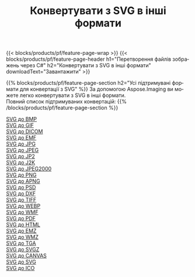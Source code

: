 ﻿---
title: Конвертувати з SVG в інші формати 
weight: 3920
url: /uk/net/conversion/from/svg 
lang: uk
langdirlevel: 2
locales: zh-hans,ja,it,ru,de,es,fr,nl,id,lt,pl,pt,vi,tr,ko,zh-hant,ar,hi,th,sv,cs,uk,he
description: За допомогою Aspose.Imaging ви можете легко конвертувати з SVG в інші формати
---

{{< blocks/products/pf/feature-page-wrap >}}
{{< blocks/products/pf/feature-page-header h1="Перетворення файлів зображень через C#" h2="Конвертувати з SVG в інші формати" downloadText="Завантажити" >}}


{{% blocks/products/pf/feature-page-section  h2="Усі підтримувані формати для конвертації з SVG" %}}
За допомогою Aspose.Imaging ви можете легко конвертувати з SVG в інші формати.
<br/>
Повний список підтримуваних конвертацій:
{{% /blocks/products/pf/feature-page-section %}}
<div class="container-fluid productfamilypage bg-gray">
    <div class="convertypes bg-gray agp-content section">
        <div class="container">
		<div class="row other-converters">
		    <div class='col-md-2 other-converter remove-lp remove-rp'><a href="/imaging/uk/net/conversion/svg-to-bmp" >SVG до BMP</a></div><div class='col-md-2 other-converter remove-lp remove-rp'><a href="/imaging/uk/net/conversion/svg-to-gif" >SVG до GIF</a></div><div class='col-md-2 other-converter remove-lp remove-rp'><a href="/imaging/uk/net/conversion/svg-to-dicom" >SVG до DICOM</a></div><div class='col-md-2 other-converter remove-lp remove-rp'><a href="/imaging/uk/net/conversion/svg-to-emf" >SVG до EMF</a></div><div class='col-md-2 other-converter remove-lp remove-rp'><a href="/imaging/uk/net/conversion/svg-to-jpg" >SVG до JPG</a></div><div class='col-md-2 other-converter remove-lp remove-rp'><a href="/imaging/uk/net/conversion/svg-to-jpeg" >SVG до JPEG</a></div><div class='col-md-2 other-converter remove-lp remove-rp'><a href="/imaging/uk/net/conversion/svg-to-jp2" >SVG до JP2</a></div><div class='col-md-2 other-converter remove-lp remove-rp'><a href="/imaging/uk/net/conversion/svg-to-j2k" >SVG до J2K</a></div><div class='col-md-2 other-converter remove-lp remove-rp'><a href="/imaging/uk/net/conversion/svg-to-jpeg2000" >SVG до JPEG2000</a></div><div class='col-md-2 other-converter remove-lp remove-rp'><a href="/imaging/uk/net/conversion/svg-to-png" >SVG до PNG</a></div><div class='col-md-2 other-converter remove-lp remove-rp'><a href="/imaging/uk/net/conversion/svg-to-apng" >SVG до APNG</a></div><div class='col-md-2 other-converter remove-lp remove-rp'><a href="/imaging/uk/net/conversion/svg-to-psd" >SVG до PSD</a></div><div class='col-md-2 other-converter remove-lp remove-rp'><a href="/imaging/uk/net/conversion/svg-to-dxf" >SVG до DXF</a></div><div class='col-md-2 other-converter remove-lp remove-rp'><a href="/imaging/uk/net/conversion/svg-to-tiff" >SVG до TIFF</a></div><div class='col-md-2 other-converter remove-lp remove-rp'><a href="/imaging/uk/net/conversion/svg-to-webp" >SVG до WEBP</a></div><div class='col-md-2 other-converter remove-lp remove-rp'><a href="/imaging/uk/net/conversion/svg-to-wmf" >SVG до WMF</a></div><div class='col-md-2 other-converter remove-lp remove-rp'><a href="/imaging/uk/net/conversion/svg-to-pdf" >SVG до PDF</a></div><div class='col-md-2 other-converter remove-lp remove-rp'><a href="/imaging/uk/net/conversion/svg-to-html" >SVG до HTML</a></div><div class='col-md-2 other-converter remove-lp remove-rp'><a href="/imaging/uk/net/conversion/svg-to-emz" >SVG до EMZ</a></div><div class='col-md-2 other-converter remove-lp remove-rp'><a href="/imaging/uk/net/conversion/svg-to-wmz" >SVG до WMZ</a></div><div class='col-md-2 other-converter remove-lp remove-rp'><a href="/imaging/uk/net/conversion/svg-to-tga" >SVG до TGA</a></div><div class='col-md-2 other-converter remove-lp remove-rp'><a href="/imaging/uk/net/conversion/svg-to-svgz" >SVG до SVGZ</a></div><div class='col-md-2 other-converter remove-lp remove-rp'><a href="/imaging/uk/net/conversion/svg-to-canvas" >SVG до CANVAS</a></div><div class='col-md-2 other-converter remove-lp remove-rp'><a href="/imaging/uk/net/conversion/svg-to-svg" >SVG до SVG</a></div><div class='col-md-2 other-converter remove-lp remove-rp'><a href="/imaging/uk/net/conversion/svg-to-ico" >SVG до ICO</a></div>
                </div>
        </div>
    </div>
</div>
<br/>

